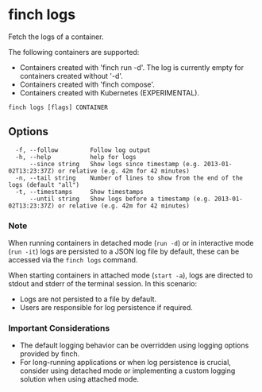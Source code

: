 # finch logs

Fetch the logs of a container.

The following containers are supported:
- Containers created with 'finch run -d'. The log is currently empty for containers created without '-d'.
- Containers created with 'finch compose'.
- Containers created with Kubernetes (EXPERIMENTAL).

```text
finch logs [flags] CONTAINER
```

## Options

```text
  -f, --follow         Follow log output
  -h, --help           help for logs
      --since string   Show logs since timestamp (e.g. 2013-01-02T13:23:37Z) or relative (e.g. 42m for 42 minutes)
  -n, --tail string    Number of lines to show from the end of the logs (default "all")
  -t, --timestamps     Show timestamps
      --until string   Show logs before a timestamp (e.g. 2013-01-02T13:23:37Z) or relative (e.g. 42m for 42 minutes)
```

### Note
When running containers in detached mode (`run -d`) or in interactive mode (`run -it`) logs are persisted to a JSON log file by default, these can be accessed via the `finch logs` command.

When starting containers in attached mode (`start -a`), logs are directed to stdout and stderr of the terminal session. In this scenario:

- Logs are not persisted to a file by default.
- Users are responsible for log persistence if required.

### Important Considerations

- The default logging behavior can be overridden using logging options provided by finch.
- For long-running applications or when log persistence is crucial, consider using detached mode or implementing a custom logging solution when using attached mode.